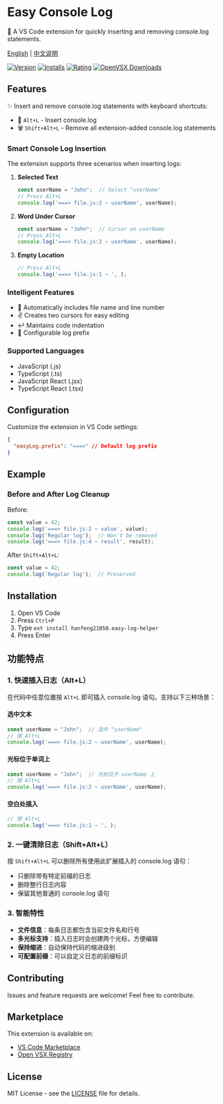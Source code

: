 # Easy Console Log

🚀 A VS Code extension for quickly inserting and removing console.log statements.

[English](#features) | [中文说明](#功能特点)

[![Version](https://img.shields.io/visual-studio-marketplace/v/hanfeng21050.easy-log-helper)](https://marketplace.visualstudio.com/items?itemName=hanfeng21050.easy-log-helper)
[![Installs](https://img.shields.io/visual-studio-marketplace/i/hanfeng21050.easy-log-helper)](https://marketplace.visualstudio.com/items?itemName=hanfeng21050.easy-log-helper)
[![Rating](https://img.shields.io/visual-studio-marketplace/r/hanfeng21050.easy-log-helper)](https://marketplace.visualstudio.com/items?itemName=hanfeng21050.easy-log-helper)
[![OpenVSX Downloads](https://img.shields.io/open-vsx/dt/hanfeng21050/easy-log-helper)](https://open-vsx.org/extension/hanfeng21050/easy-log-helper)

## Features

✨ Insert and remove console.log statements with keyboard shortcuts:

- 📝 `Alt+L` - Insert console.log
- 🗑️ `Shift+Alt+L` - Remove all extension-added console.log statements

### Smart Console Log Insertion

The extension supports three scenarios when inserting logs:

1. **Selected Text**
   ```javascript
   const userName = "John";  // Select "userName"
   // Press Alt+L
   console.log('===> file.js:2 ~ userName', userName);
   ```

2. **Word Under Cursor**
   ```javascript
   const userName = "John";  // Cursor on userName
   // Press Alt+L
   console.log('===> file.js:2 ~ userName', userName);
   ```

3. **Empty Location**
   ```javascript
   // Press Alt+L
   console.log('===> file.js:1 ~ ', );
   ```

### Intelligent Features

- 📍 Automatically includes file name and line number
- ✌️ Creates two cursors for easy editing
- ↩️ Maintains code indentation
- 🎨 Configurable log prefix

### Supported Languages

- JavaScript (.js)
- TypeScript (.ts)
- JavaScript React (.jsx)
- TypeScript React (.tsx)

## Configuration

Customize the extension in VS Code settings:

```json
{
  "easyLog.prefix": "===>" // Default log prefix
}
```

## Example

### Before and After Log Cleanup

Before:
```javascript
const value = 42;
console.log('===> file.js:2 ~ value', value);
console.log('Regular log');  // Won't be removed
console.log('===> file.js:4 ~ result', result);
```

After `Shift+Alt+L`:
```javascript
const value = 42;
console.log('Regular log');  // Preserved
```

## Installation

1. Open VS Code
2. Press `Ctrl+P`
3. Type `ext install hanfeng21050.easy-log-helper`
4. Press Enter

## 功能特点

### 1. 快速插入日志（Alt+L）

在代码中任意位置按 `Alt+L` 即可插入 console.log 语句。支持以下三种场景：

#### 选中文本
```javascript
const userName = "John";  // 选中 "userName"
// 按 Alt+L
console.log('===> file.js:2 ~ userName', userName);
```

#### 光标位于单词上
```javascript
const userName = "John";  // 光标位于 userName 上
// 按 Alt+L
console.log('===> file.js:2 ~ userName', userName);
```

#### 空白处插入
```javascript
// 按 Alt+L
console.log('===> file.js:1 ~ ', );
```

### 2. 一键清除日志（Shift+Alt+L）

按 `Shift+Alt+L` 可以删除所有使用此扩展插入的 console.log 语句：
- 只删除带有特定前缀的日志
- 删除整行日志内容
- 保留其他普通的 console.log 语句

### 3. 智能特性

- **文件信息**：每条日志都包含当前文件名和行号
- **多光标支持**：插入日志时会创建两个光标，方便编辑
- **保持缩进**：自动保持代码的缩进级别
- **可配置前缀**：可以自定义日志的前缀标识

## Contributing

Issues and feature requests are welcome! Feel free to contribute.

## Marketplace

This extension is available on:

- [VS Code Marketplace](https://marketplace.visualstudio.com/items?itemName=hanfeng21050.easy-log-helper)
- [Open VSX Registry](https://open-vsx.org/extension/hanfeng21050/easy-log-helper)

## License

MIT License - see the [LICENSE](LICENSE) file for details.
